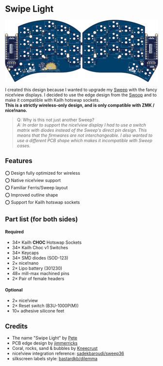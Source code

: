 # Swipe Light

![PCB Preview](./gallery/main/main-top.png)

I created this design because I wanted to upgrade my [Sweep](https://github.com/davidphilipbarr/Sweep) with the fancy nice!view displays. I decided to use the edge design from the [Swoop](https://github.com/jimmerricks/swoop) and to make it compatible with Kailh hotswap sockets.  
**This is a strictly wireless-only design, and is only compatible with ZMK / nice!nano.**

> Q: Why is this not just another Sweep?  
*A: In order to support the nice!view display I had to use a switch matrix with diodes instead of the Sweep's direct pin design. This means that the firmwares are not interchangeable. I also wanted to use a different PCB shape which makes it incompatible with Sweep cases.*

## Features
⭕ Design fully optimized for wireless    
⭕ Native nice!view support  
⭕ Familiar Ferris/Sweep layout  
⭕ Improved outline shape  
⭕ Support for Kailh hotswap sockets  

## Part list (for both sides)
#### Required
- 34× Kailh **CHOC** Hotswap Sockets
- 34× Kailh Choc v1 Switches
- 34× Keycaps
- 34× SMD diodes (SOD-123)
- 2× nice!nano
- 2× Lipo battery (301230)
- 48× mill-max machined pins
- 2× Pair of female headers
#### Optional
- 2× nice!view
- 2× Reset switch (B3U-1000P(M))
- 10× adhesive silicone feet

## Credits
- The name "Swipe Light" by [Pete](https://github.com/petejohanson)
- PCB edge design by [jimmerricks](https://github.com/jimmerricks/swoop)
- Coral, rocks, sand & bubbles by [Kneecrust](https://linktr.ee/kneecrust)
- nice!view integration reference: [sadekbaroudi/sweep36](https://github.com/sadekbaroudi/sweep36)
- silkscreen labels style: [bastardkb/dilemma](https://github.com/Bastardkb/Dilemma)
